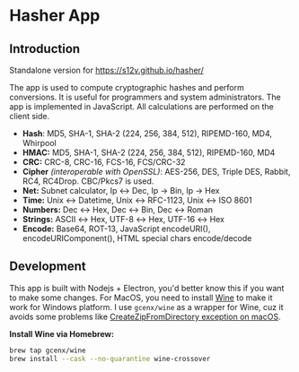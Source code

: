 # Hasher App

## Introduction

Standalone version for https://s12v.github.io/hasher/

The app is used to compute cryptographic hashes and perform conversions. 
It is useful for programmers and system administrators. 
The app is implemented in JavaScript. All calculations are performed on the client side.

* <b>Hash</b>: MD5, SHA-1, SHA-2 (224, 256, 384, 512), RIPEMD-160, MD4, Whirpool
* <b>HMAC:</b> MD5, SHA-1, SHA-2 (224, 256, 384, 512), RIPEMD-160, MD4
* <b>CRC:</b> CRC-8, CRC-16, FCS-16, FCS/CRC-32
* <b>Cipher</b> <i>(interoperable with OpenSSL)</i>: AES-256, DES, Triple DES, Rabbit, RC4, RC4Drop. CBC/Pkcs7 is used.
* <b>Net:</b> Subnet calculator, Ip ↔ Dec, Ip → Bin, Ip → Hex
* <b>Time:</b> Unix ↔ Datetime, Unix ↔ RFC-1123, Unix ↔ ISO 8601
* <b>Numbers:</b> Dec ↔ Hex, Dec ↔ Bin, Dec ↔ Roman
* <b>Strings:</b> ASCII ↔ Hex, UTF-8 ↔ Hex, UTF-16 ↔ Hex
* <b>Encode:</b> Base64, ROT-13, JavaScript encodeURI(), encodeURIComponent(), HTML special chars encode/decode

## Development

This app is built with Nodejs + Electron, you'd better know this if you want to make some changes. For MacOS, you need to install [Wine](https://www.winehq.org/) to make it work for Windows platform. I use `gcenx/wine` as a wrapper for Wine, cuz it avoids some problems like [CreateZipFromDirectory exception on macOS](https://github.com/Squirrel/Squirrel.Windows/issues/1605).

**Install Wine via Homebrew:**

```bash
brew tap gcenx/wine
brew install --cask --no-quarantine wine-crossover
```